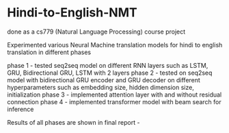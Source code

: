 # Hindi-to-English-NMT
done as a cs779 (Natural Language Processing) course project

Experimented various Neural Machine translation models for hindi to english translation in different phases

phase 1 - tested seq2seq model on different RNN layers such as LSTM, GRU, Bidirectional GRU, LSTM with 2 layers
phase 2 - tested on seq2seq model with bidirectional GRU encoder and GRU decoder on different hyperparameters such as embedding size, hidden dimension size, initialization
phase 3 - implemented attention layer with and without residual connection
phase 4 - implemented transformer model with beam search for inference

Results of all phases are shown in final report - 
